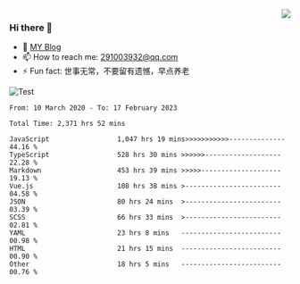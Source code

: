 <img align='right' src='https://github-readme-stats.vercel.app/api?username=niaogege&show_icons=true&theme=radical'/>

### Hi there 👋

- 🌱 [MY Blog](https://bythewayer.com/)
- 📫 How to reach me: 291003932@qq.com
- ⚡ Fun fact:  世事无常，不要留有遗憾，早点养老

![Test](https://github-readme-stats.vercel.app/api/top-langs/?username=niaogege&layout=compact)

<!--START_SECTION:waka-->

```text
From: 10 March 2020 - To: 17 February 2023

Total Time: 2,371 hrs 52 mins

JavaScript                 1,047 hrs 19 mins>>>>>>>>>>>--------------   44.16 %
TypeScript                 528 hrs 30 mins >>>>>>-------------------   22.28 %
Markdown                   453 hrs 39 mins >>>>>--------------------   19.13 %
Vue.js                     108 hrs 38 mins >------------------------   04.58 %
JSON                       80 hrs 24 mins  >------------------------   03.39 %
SCSS                       66 hrs 33 mins  >------------------------   02.81 %
YAML                       23 hrs 8 mins   -------------------------   00.98 %
HTML                       21 hrs 15 mins  -------------------------   00.90 %
Other                      18 hrs 5 mins   -------------------------   00.76 %
```

<!--END_SECTION:waka-->
